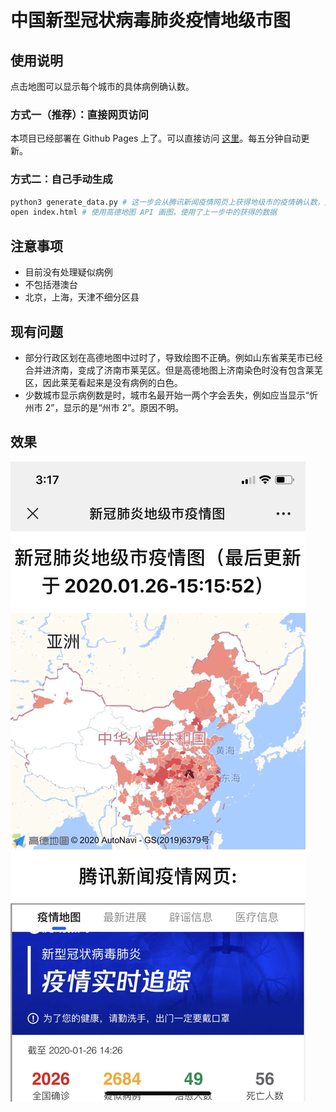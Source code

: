 # 中国新型冠状病毒肺炎疫情地级市图



## 使用说明

点击地图可以显示每个城市的具体病例确认数。

### 方式一（推荐）：直接网页访问
本项目已经部署在 Github Pages 上了。可以直接访问 [这里](https://lispczz.github.io/pneumonia/)。每五分钟自动更新。

### 方式二：自己手动生成 

```bash
python3 generate_data.py # 这一步会从腾讯新闻疫情网页上获得地级市的疫情确认数，之后写入到 confirmed_data.js
open index.html # 使用高德地图 API 画图，使用了上一步中的获得的数据
```

## 注意事项
* 目前没有处理疑似病例
* 不包括港澳台
* 北京，上海，天津不细分区县

## 现有问题

* 部分行政区划在高德地图中过时了，导致绘图不正确。例如山东省莱芜市已经合并进济南，变成了济南市莱芜区。但是高德地图上济南染色时没有包含莱芜区，因此莱芜看起来是没有病例的白色。
* 少数城市显示病例数是时，城市名最开始一两个字会丢失，例如应当显示“忻州市 2”，显示的是“州市 2”。原因不明。

## 效果

![效果图](demo.png)

